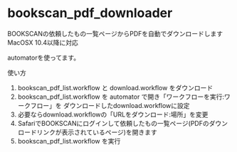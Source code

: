 bookscan_pdf_downloader
=======================
BOOKSCANの依頼したもの一覧ページからPDFを自動でダウンロードしますMacOSX 10.4以降に対応

automatorを使ってます。

使い方

1. bookscan_pdf_list.workflow と download.workflow をダウンロード
2. bookscan_pdf_list.workflow を automator で開き「ワークフローを実行:ワークフロー」を ダウンロードしたdownload.workflowに設定
3. 必要ならdownload.workflowの「URLをダウンロード:場所」を変更
4. SafariでBOOKSCANにログインして依頼したもの一覧ページ(PDFのダウンロードリンクが表示されているページ)を開きます
5. bookscan_pdf_list.workflow を実行
